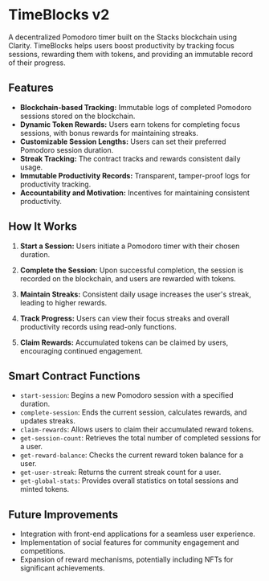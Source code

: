 # TimeBlocks v2

A decentralized Pomodoro timer built on the Stacks blockchain using Clarity. TimeBlocks helps users boost productivity by tracking focus sessions, rewarding them with tokens, and providing an immutable record of their progress.

## Features

- **Blockchain-based Tracking:** Immutable logs of completed Pomodoro sessions stored on the blockchain.
- **Dynamic Token Rewards:** Users earn tokens for completing focus sessions, with bonus rewards for maintaining streaks.
- **Customizable Session Lengths:** Users can set their preferred Pomodoro session duration.
- **Streak Tracking:** The contract tracks and rewards consistent daily usage.
- **Immutable Productivity Records:** Transparent, tamper-proof logs for productivity tracking.
- **Accountability and Motivation:** Incentives for maintaining consistent productivity.

## How It Works

1. **Start a Session:**
   Users initiate a Pomodoro timer with their chosen duration.

2. **Complete the Session:**
   Upon successful completion, the session is recorded on the blockchain, and users are rewarded with tokens.

3. **Maintain Streaks:**
   Consistent daily usage increases the user's streak, leading to higher rewards.

4. **Track Progress:**
   Users can view their focus streaks and overall productivity records using read-only functions.

5. **Claim Rewards:**
   Accumulated tokens can be claimed by users, encouraging continued engagement.

## Smart Contract Functions

- `start-session`: Begins a new Pomodoro session with a specified duration.
- `complete-session`: Ends the current session, calculates rewards, and updates streaks.
- `claim-rewards`: Allows users to claim their accumulated reward tokens.
- `get-session-count`: Retrieves the total number of completed sessions for a user.
- `get-reward-balance`: Checks the current reward token balance for a user.
- `get-user-streak`: Returns the current streak count for a user.
- `get-global-stats`: Provides overall statistics on total sessions and minted tokens.

## Future Improvements

- Integration with front-end applications for a seamless user experience.
- Implementation of social features for community engagement and competitions.
- Expansion of reward mechanisms, potentially including NFTs for significant achievements.